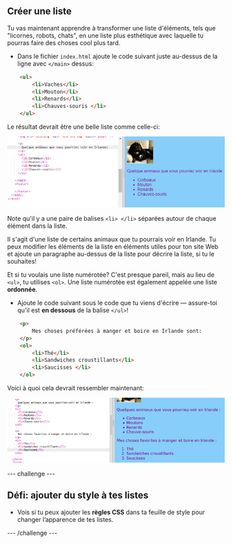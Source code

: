## Créer une liste

Tu vas maintenant apprendre à transformer une liste d'éléments, tels que "licornes, robots, chats", en une liste plus esthétique avec laquelle tu pourras faire des choses cool plus tard.

- Dans le fichier `index.html` ajoute le code suivant juste au-dessus de la ligne avec `</main>` dessus:

```html
    <ul>
        <li>Vaches</li>
        <li>Mouton</li>
        <li>Renards</li>
        <li>Chauves-souris </li>
    </ul>
```

Le résultat devrait être une belle liste comme celle-ci:

![Liste non ordonnée](images/egUnorderedList.png)

Note qu'il y a une paire de balises `<li> </li>` séparées autour de chaque élément dans la liste.

Il s'agit d'une liste de certains animaux que tu pourrais voir en Irlande. Tu peux modifier les éléments de la liste en éléments utiles pour ton site Web et ajoute un paragraphe au-dessus de la liste pour décrire la liste, si tu le souhaites!

Et si tu voulais une liste numérotée? C'est presque pareil, mais au lieu de `<ul>`, tu utilises `<ol>`. Une liste numérotée est également appelée une liste **ordonnée**.

- Ajoute le code suivant sous le code que tu viens d'écrire — assure-toi qu'il est **en dessous** de la balise `</ul>`!

```html
    <p>
        Mes choses préférées à manger et boire en Irlande sont:
    </p>
    <ol>
        <li>Thé</li>
        <li>Sandwiches croustillants</li>
        <li>Saucisses </li>
    </ol>
```

Voici à quoi cela devrait ressembler maintenant:

![Liste ordonnée](images/egOrderedList.png)

--- challenge ---

## Défi: ajouter du style à tes listes

- Vois si tu peux ajouter les **règles CSS** dans ta feuille de style pour changer l’apparence de tes listes.

--- /challenge ---